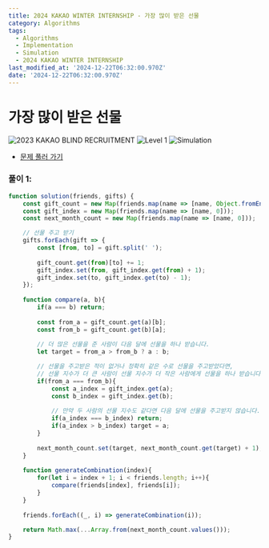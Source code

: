 ```yaml
---
title: 2024 KAKAO WINTER INTERNSHIP - 가장 많이 받은 선물
category: Algorithms
tags:
  - Algorithms
  - Implementation
  - Simulation
  - 2024 KAKAO WINTER INTERNSHIP
last_modified_at: '2024-12-22T06:32:00.970Z'
date: '2024-12-22T06:32:00.970Z'
---
```


# 가장 많이 받은 선물

<img src="https://img.shields.io/badge/-2023 KAKAO BLIND RECRUITMENT-gold" alt="2023 KAKAO BLIND RECRUITMENT"/> <img src="https://img.shields.io/badge/-Level 1-blue" alt="Level 1"/> <img src="https://img.shields.io/badge/-Simulation-darkcyandarkcyan" alt="Simulation"/> 

- [문제 풀러 가기](https://school.programmers.co.kr/learn/courses/30/lessons/258712)

### 풀이 1: 

```js
function solution(friends, gifts) {
    const gift_count = new Map(friends.map(name => [name, Object.fromEntries(friends.map(other => [other, 0]))]));
    const gift_index = new Map(friends.map(name => [name, 0]));
    const next_month_count = new Map(friends.map(name => [name, 0]));

    // 선물 주고 받기 
    gifts.forEach(gift => {
        const [from, to] = gift.split(' ');
        
        gift_count.get(from)[to] += 1;
        gift_index.set(from, gift_index.get(from) + 1);
        gift_index.set(to, gift_index.get(to) - 1);
    });
    
    function compare(a, b){
        if(a === b) return; 
        
        const from_a = gift_count.get(a)[b];
        const from_b = gift_count.get(b)[a];
        
        // 더 많은 선물을 준 사람이 다음 달에 선물을 하나 받습니다.
        let target = from_a > from_b ? a : b;

        // 선물을 주고받은 적이 없거나 정확히 같은 수로 선물을 주고받았다면, 
        // 선물 지수가 더 큰 사람이 선물 지수가 더 작은 사람에게 선물을 하나 받습니다.
        if(from_a === from_b){
            const a_index = gift_index.get(a);
            const b_index = gift_index.get(b);
                
            // 만약 두 사람의 선물 지수도 같다면 다음 달에 선물을 주고받지 않습니다.
            if(a_index === b_index) return;
            if(a_index > b_index) target = a;
        }
        
        next_month_count.set(target, next_month_count.get(target) + 1);
    }
    
    function generateCombination(index){
        for(let i = index + 1; i < friends.length; i++){
            compare(friends[index], friends[i]);
        }
    }
    
    friends.forEach((_, i) => generateCombination(i));

    return Math.max(...Array.from(next_month_count.values()));
}
```
